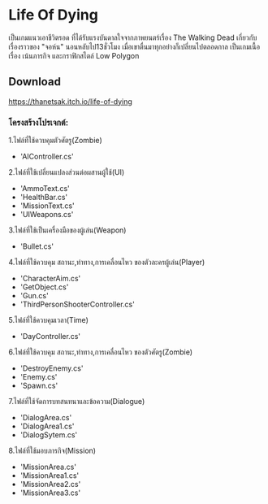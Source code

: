 # Life Of Dying
เป็นเกมแนวเอาชีวิตรอด ที่ได้รับแรงบันดาลใจจากภาพยนตร์เรื่อง The Walking Dead เกี่ยวกับเรื่องราวของ "จอห์น" นอนหลับไป13ชั่วโมง เมื่อเขาตื่นมาทุกอย่างก็เปลี่ยนไปตลอดกาล เป็นเกมเนื้อเรื่อง เน้นภารกิจ และกราฟิกสไตล์ Low Polygon

## Download
https://thanetsak.itch.io/life-of-dying

### โครงสร้างโปรเจกต์:
1.ไฟล์ที่ใช้ควบคุมตัวศัตรู(Zombie)
  - 'AIController.cs'


2.ไฟล์ที่ใช้เปลี่ยนแปลงส่วนต่อผสานผู้ใช้(UI)
  - 'AmmoText.cs'
  - 'HealthBar.cs'
  - 'MissionText.cs'
  - 'UIWeapons.cs'


3.ไฟล์ที่ใช้เป็นเครื่องมือของผู้เล่น(Weapon)
  - 'Bullet.cs'


4.ไฟล์ที่ใช้ควบคุม สถานะ,ท่าทาง,การเคลื่อนไหว ของตัวละครผู้เล่น(Player)
  - 'CharacterAim.cs'
  - 'GetObject.cs'
  - 'Gun.cs'
  - 'ThirdPersonShooterController.cs'


5.ไฟล์ที่ใช้ควบคุมเวลา(Time)
  - 'DayController.cs'


6.ไฟล์ที่ใช้ควบคุม สถานะ,ท่าทาง,การเคลื่อนไหว ของตัวศัตรู(Zombie)
  - 'DestroyEnemy.cs'
  - 'Enemy.cs'
  - 'Spawn.cs'

7.ไฟล์ที่ใช้จัดการบทสนทนาและข้อความ(Dialogue)
  - 'DialogArea.cs'
  - 'DialogArea1.cs'
  - 'DialogSytem.cs'


8.ไฟล์ที่ใช้มอบภารกิจ(Mission)
  - 'MissionArea.cs'
  - 'MissionArea1.cs'
  - 'MissionArea2.cs'
  - 'MissionArea3.cs'

